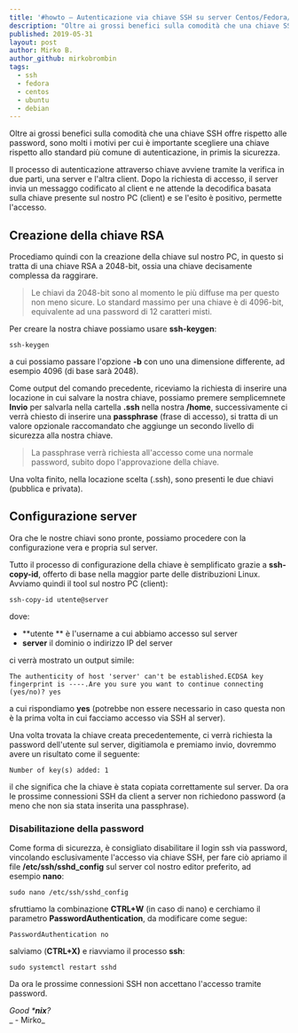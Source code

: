 ```yaml
---
title: '#howto – Autenticazione via chiave SSH su server Centos/Fedora/Debian/Ubuntu e derivate'
description: "Oltre ai grossi benefici sulla comodità che una chiave SSH offre rispetto alle password, sono molti i motivi per cui è im.."
published: 2019-05-31
layout: post
author: Mirko B.
author_github: mirkobrombin
tags:
  - ssh
  - fedora
  - centos
  - ubuntu
  - debian
---
```

Oltre ai grossi benefici sulla comodità che una chiave SSH offre rispetto alle password, sono molti i motivi per cui è importante scegliere una chiave rispetto allo standard più comune di autenticazione, in primis la sicurezza.

Il processo di autenticazione attraverso chiave avviene tramite la verifica in due parti, una server e l'altra client. Dopo la richiesta di accesso, il server invia un messaggo codificato al client e ne attende la decodifica basata sulla chiave presente sul nostro PC (client) e se l'esito è positivo, permette l'accesso.

## Creazione della chiave RSA

Procediamo quindi con la creazione della chiave sul nostro PC, in questo si tratta di una chiave RSA a 2048-bit, ossia una chiave decisamente complessa da raggirare.

> Le chiavi da 2048-bit sono al momento le più diffuse ma per questo non meno sicure. Lo standard massimo per una chiave è di 4096-bit, equivalente ad una password di 12 caratteri misti.

Per creare la nostra chiave possiamo usare **ssh-keygen**:

    ssh-keygen

a cui possiamo passare l'opzione **-b** con uno una dimensione differente, ad esempio 4096 (di base sarà 2048).

Come output del comando precedente, riceviamo la richiesta di inserire una locazione in cui salvare la nostra chiave, possiamo premere semplicemnete **Invio** per salvarla nella cartella **.ssh** nella nostra **/home**, successivamente ci verrà chiesto di inserire una **passphrase** (frase di accesso), si tratta di un valore opzionale raccomandato che aggiunge un secondo livello di sicurezza alla nostra chiave.

> La passphrase verrà richiesta all'accesso come una normale password, subito dopo l'approvazione della chiave.

Una volta finito, nella locazione scelta (.ssh), sono presenti le due chiavi (pubblica e privata).

## Configurazione server

Ora che le nostre chiavi sono pronte, possiamo procedere con la configurazione vera e propria sul server.

Tutto il processo di configurazione della chiave è semplificato grazie a **ssh-copy-id**, offerto di base nella maggior parte delle distribuzioni Linux. Avviamo quindi il tool sul nostro PC (client):

    ssh-copy-id utente@server

dove:

*   **utente ** è l'username a cui abbiamo accesso sul server
*   **server** il dominio o indirizzo IP del server

ci verrà mostrato un output simile:

    The authenticity of host 'server' can't be established.ECDSA key fingerprint is ----.Are you sure you want to continue connecting (yes/no)? yes

a cui rispondiamo **yes** (potrebbe non essere necessario in caso questa non è la prima volta in cui facciamo accesso via SSH al server).

Una volta trovata la chiave creata precedentemente, ci verrà richiesta la password dell'utente sul server, digitiamola e premiamo invio, dovremmo avere un risultato come il seguente:

    Number of key(s) added: 1

il che significa che la chiave è stata copiata correttamente sul server. Da ora le prossime connessioni SSH da client a server non richiedono password (a meno che non sia stata inserita una passphrase).

### Disabilitazione della password

Come forma di sicurezza, è consigliato disabilitare il login ssh via password, vincolando esclusivamente l'accesso via chiave SSH, per fare ciò apriamo il file **/etc/ssh/sshd_config** sul server col nostro editor preferito, ad esempio **nano**:

    sudo nano /etc/ssh/sshd_config

sfruttiamo la combinazione **CTRL+W** (in caso di nano) e cerchiamo il parametro **PasswordAuthentication**, da modificare come segue:

    PasswordAuthentication no

salviamo (**CTRL+X)** e riavviamo il processo **ssh**:

    sudo systemctl restart sshd

Da ora le prossime connessioni SSH non accettano l'accesso tramite password.

_Good ***nix**?_  
_ - Mirko_